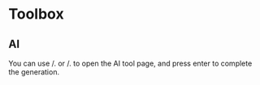 # Toolbox
## AI
You can use /. or /. to open the AI tool page, and press enter to complete the generation.